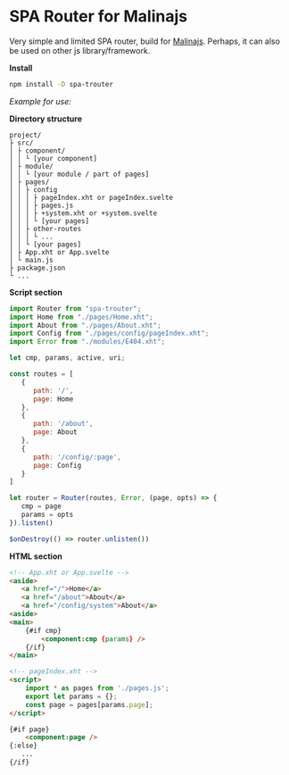 # SPA Router for Malinajs

Very simple and limited SPA router, build for [Malinajs](https://malinajs.github.io/docs/). Perhaps, it can also be used on other js library/framework.

**Install**

```bash
npm install -D spa-trouter
```

_Example for use:_

**Directory structure**
```
project/
├ src/
│ ├ component/
│ │ └ [your component]
│ ├ module/
│ │ └ [your module / part of pages]
│ ├ pages/
│ │ ├ config
│ │ │ ├ pageIndex.xht or pageIndex.svelte
│ │ │ ├ pages.js
│ │ │ ├ +system.xht or +system.svelte
│ │ │ └ [your pages]
│ │ ├ other-routes
│ │ │ └ ...
│ │ └ [your pages]
│ ├ App.xht or App.svelte
│ └ main.js
├ package.json
└ ...
```
**Script section**

```js
import Router from "spa-trouter";
import Home from "./pages/Home.xht";
import About from "./pages/About.xht";
import Config from "./pages/config/pageIndex.xht";
import Error from "./modules/E404.xht";

let cmp, params, active, uri;

const routes = [
   {
      path: '/',
      page: Home
   },
   {
      path: '/about',
      page: About
   },
   {
      path: '/config/:page',
      page: Config
   }
]

let router = Router(routes, Error, (page, opts) => {
   cmp = page
   params = opts
}).listen()

$onDestroy(() => router.unlisten())

```
**HTML section**

```html
<!-- App.xht or App.svelte -->
<aside>
   <a href="/">Home</a>
   <a href="/about">About</a>
   <a href="/config/system">About</a>
<aside>
<main>
	{#if cmp}
		<component:cmp {params} />
	{/if}
</main>

<!-- pageIndex.xht -->
<script>
	import * as pages from './pages.js';
	export let params = {};
	const page = pages[params.page];
</script>

{#if page}
	<component:page />
{:else}
   ...
{/if}
```
